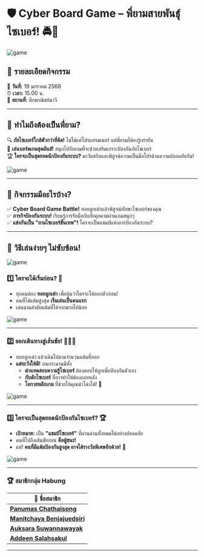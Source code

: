 # 🛡️ Cyber Board Game – พี่ยามสายพันธุ์ไซเบอร์! 🚔🎲  

![game](image/IMG_9635.jpeg)

## 🎉 รายละเอียดกิจกรรม  

📅 **วันที่:** 19 มกราคม 2568  
⏰ **เวลา:** 15.00 น.  
📍 **สถานที่:** ตึกพาณิชย์นาวี  

---

## 🤔 ทำไมถึงต้องเป็นพี่ยาม?  
🔍 **ภัยไซเบอร์ใกล้ตัวกว่าที่คิด!** ไม่ใช่แค่โปรแกรมเมอร์ แต่พี่ยามก็ต้องรู้เท่าทัน  
🎲 **เล่นบอร์ดเกมสุดมันส์!** สนุกไปกับเกมที่จะช่วยเสริมเกราะป้องกันภัยไซเบอร์  
🏆 **ใครจะเป็นสุดยอดนักป้องกันระบบ?** มาวัดสกิลและพิสูจน์ความเป็นมือโปรด้านความปลอดภัยกัน!  

![game](image/IMG_9634.jpeg)

---

## 🎯 กิจกรรมมีอะไรบ้าง?  
✅ **Cyber Board Game Battle!** ทอยลูกเต๋าแล้วพิสูจน์ทักษะไซเบอร์ของคุณ  
✅ **ภารกิจป้องกันระบบ!** เรียนรู้การรับมือกับภัยคุกคามผ่านเกมสนุกๆ  
✅ **แข่งกันเป็น "ยามไซเบอร์ขั้นเทพ"!** ใครจะเป็นแชมป์แห่งการป้องกันระบบ?  

---

## 🎯 วิธีเล่นง่ายๆ ไม่ซับซ้อน!  

![game](image/IMG_9636.jpeg)

### 1️⃣ ใครจะได้เริ่มก่อน? 🎲  
- ทุกคนต้อง **ทอยลูกเต๋า** เพื่อลุ้นว่าใครจะได้ออกตัวก่อน!  
- คนที่ได้แต้มสูงสุด **เริ่มเล่นเป็นคนแรก**  
- เล่นตามลำดับแต้มที่ได้จากมากไปน้อย

![game](image/IMG_9632.jpeg)

---

### 2️⃣ ออกเดินทางสู่เส้นชัย! 🏃‍♂️🏁  
- ทอยลูกเต๋า แล้วเดินไปตามจำนวนแต้มที่ออก  
- **แต่ระวังให้ดี!** บนกระดานมีทั้ง  
  - **ด่านทดสอบความรู้ไซเบอร์** ต้องตอบให้ถูกเพื่อป้องกันตัวเอง  
  - **กับดักไซเบอร์** ที่อาจทำให้ต้องถอยหลัง  
  - **โอกาสพลิกเกม** ที่ช่วยให้คุณนำโด่งได้! 🚀

![game](image/IMG_9633.jpeg)

---

### 3️⃣ ใครจะเป็นสุดยอดนักป้องกันไซเบอร์? 🏆  
- **เป้าหมาย:** เป็น **"แชมป์ไซเบอร์"** ที่ผ่านด่านทั้งหมดได้อย่างปลอดภัย  
- คนที่ไปถึงเส้นชัยก่อน **คือผู้ชนะ!**  
- แต่! **คนที่มีแต้มป้องกันสูงสุด อาจได้รางวัลพิเศษอีกด้วย!** 🎉

![game](image/IMG_9630.jpeg)

---
### 🏆 **สมาชิกกลุ่ม Habung**  

| 👤 ชื่อสมาชิก |
|--------------|
| **[Panumas Chathaisong](https://panumastt1.github.io/boardgame)** |
| **[Manitchaya Benjajuedsiri](https://manitchaya2004.github.io/boardgame)** |
| **[Auksara Suwannawayak](https://auksaraaa.github.io/board-games)** |
| **[Addeen Salahsakul](https://itzdeenzxx.github.io/boardgame)** |

---

